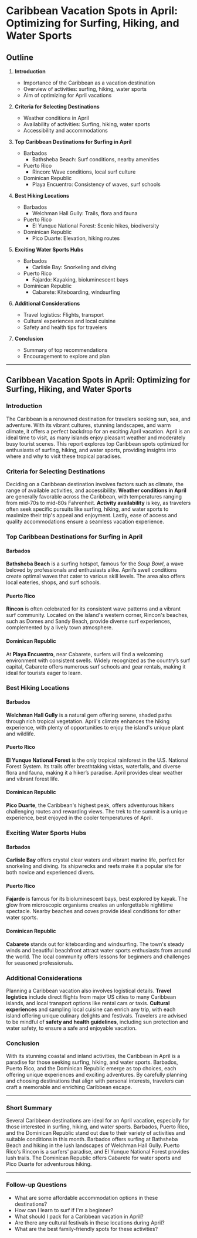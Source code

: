# Caribbean Vacation Spots in April: Optimizing for Surfing, Hiking, and Water Sports

## Outline
1. **Introduction**
   - Importance of the Caribbean as a vacation destination
   - Overview of activities: surfing, hiking, water sports
   - Aim of optimizing for April vacations

2. **Criteria for Selecting Destinations**
   - Weather conditions in April
   - Availability of activities: Surfing, hiking, water sports
   - Accessibility and accommodations

3. **Top Caribbean Destinations for Surfing in April**
   - Barbados
     - Bathsheba Beach: Surf conditions, nearby amenities
   - Puerto Rico
     - Rincon: Wave conditions, local surf culture
   - Dominican Republic
     - Playa Encuentro: Consistency of waves, surf schools

4. **Best Hiking Locations**
   - Barbados
     - Welchman Hall Gully: Trails, flora and fauna
   - Puerto Rico
     - El Yunque National Forest: Scenic hikes, biodiversity
   - Dominican Republic
     - Pico Duarte: Elevation, hiking routes

5. **Exciting Water Sports Hubs**
   - Barbados
     - Carlisle Bay: Snorkeling and diving
   - Puerto Rico
     - Fajardo: Kayaking, bioluminescent bays
   - Dominican Republic
     - Cabarete: Kiteboarding, windsurfing

6. **Additional Considerations**
   - Travel logistics: Flights, transport
   - Cultural experiences and local cuisine
   - Safety and health tips for travelers

7. **Conclusion**
   - Summary of top recommendations
   - Encouragement to explore and plan

---

## Caribbean Vacation Spots in April: Optimizing for Surfing, Hiking, and Water Sports

### Introduction

The Caribbean is a renowned destination for travelers seeking sun, sea, and adventure. With its vibrant cultures, stunning landscapes, and warm climate, it offers a perfect backdrop for an exciting April vacation. April is an ideal time to visit, as many islands enjoy pleasant weather and moderately busy tourist scenes. This report explores top Caribbean spots optimized for enthusiasts of surfing, hiking, and water sports, providing insights into where and why to visit these tropical paradises.

### Criteria for Selecting Destinations

Deciding on a Caribbean destination involves factors such as climate, the range of available activities, and accessibility. **Weather conditions in April** are generally favorable across the Caribbean, with temperatures ranging from mid-70s to mid-80s Fahrenheit. **Activity availability** is key, as travelers often seek specific pursuits like surfing, hiking, and water sports to maximize their trip's appeal and enjoyment. Lastly, ease of access and quality accommodations ensure a seamless vacation experience. 

### Top Caribbean Destinations for Surfing in April

#### Barbados

**Bathsheba Beach** is a surfing hotspot, famous for the *Soup Bowl*, a wave beloved by professionals and enthusiasts alike. April’s swell conditions create optimal waves that cater to various skill levels. The area also offers local eateries, shops, and surf schools.

#### Puerto Rico

**Rincon** is often celebrated for its consistent wave patterns and a vibrant surf community. Located on the island's western corner, Rincon's beaches, such as Domes and Sandy Beach, provide diverse surf experiences, complemented by a lively town atmosphere.

#### Dominican Republic

At **Playa Encuentro**, near Cabarete, surfers will find a welcoming environment with consistent swells. Widely recognized as the country’s surf capital, Cabarete offers numerous surf schools and gear rentals, making it ideal for tourists eager to learn.

### Best Hiking Locations

#### Barbados

**Welchman Hall Gully** is a natural gem offering serene, shaded paths through rich tropical vegetation. April's climate enhances the hiking experience, with plenty of opportunities to enjoy the island's unique plant and wildlife.

#### Puerto Rico

**El Yunque National Forest** is the only tropical rainforest in the U.S. National Forest System. Its trails offer breathtaking vistas, waterfalls, and diverse flora and fauna, making it a hiker’s paradise. April provides clear weather and vibrant forest life.

#### Dominican Republic

**Pico Duarte**, the Caribbean's highest peak, offers adventurous hikers challenging routes and rewarding views. The trek to the summit is a unique experience, best enjoyed in the cooler temperatures of April.

### Exciting Water Sports Hubs

#### Barbados

**Carlisle Bay** offers crystal clear waters and vibrant marine life, perfect for snorkeling and diving. Its shipwrecks and reefs make it a popular site for both novice and experienced divers.

#### Puerto Rico

**Fajardo** is famous for its bioluminescent bays, best explored by kayak. The glow from microscopic organisms creates an unforgettable nighttime spectacle. Nearby beaches and coves provide ideal conditions for other water sports.

#### Dominican Republic

**Cabarete** stands out for kiteboarding and windsurfing. The town's steady winds and beautiful beachfront attract water sports enthusiasts from around the world. The local community offers lessons for beginners and challenges for seasoned professionals.

### Additional Considerations

Planning a Caribbean vacation also involves logistical details. **Travel logistics** include direct flights from major US cities to many Caribbean islands, and local transport options like rental cars or taxis. **Cultural experiences** and sampling local cuisine can enrich any trip, with each island offering unique culinary delights and festivals. Travelers are advised to be mindful of **safety and health guidelines**, including sun protection and water safety, to ensure a safe and enjoyable vacation.

### Conclusion

With its stunning coastal and inland activities, the Caribbean in April is a paradise for those seeking surfing, hiking, and water sports. Barbados, Puerto Rico, and the Dominican Republic emerge as top choices, each offering unique experiences and exciting adventures. By carefully planning and choosing destinations that align with personal interests, travelers can craft a memorable and enriching Caribbean escape.

---

### Short Summary

Several Caribbean destinations are ideal for an April vacation, especially for those interested in surfing, hiking, and water sports. Barbados, Puerto Rico, and the Dominican Republic stand out due to their variety of activities and suitable conditions in this month. Barbados offers surfing at Bathsheba Beach and hiking in the lush landscapes of Welchman Hall Gully. Puerto Rico's Rincon is a surfers' paradise, and El Yunque National Forest provides lush trails. The Dominican Republic offers Cabarete for water sports and Pico Duarte for adventurous hiking.

---

### Follow-up Questions

- What are some affordable accommodation options in these destinations?
- How can I learn to surf if I'm a beginner?
- What should I pack for a Caribbean vacation in April?
- Are there any cultural festivals in these locations during April?
- What are the best family-friendly spots for these activities?
